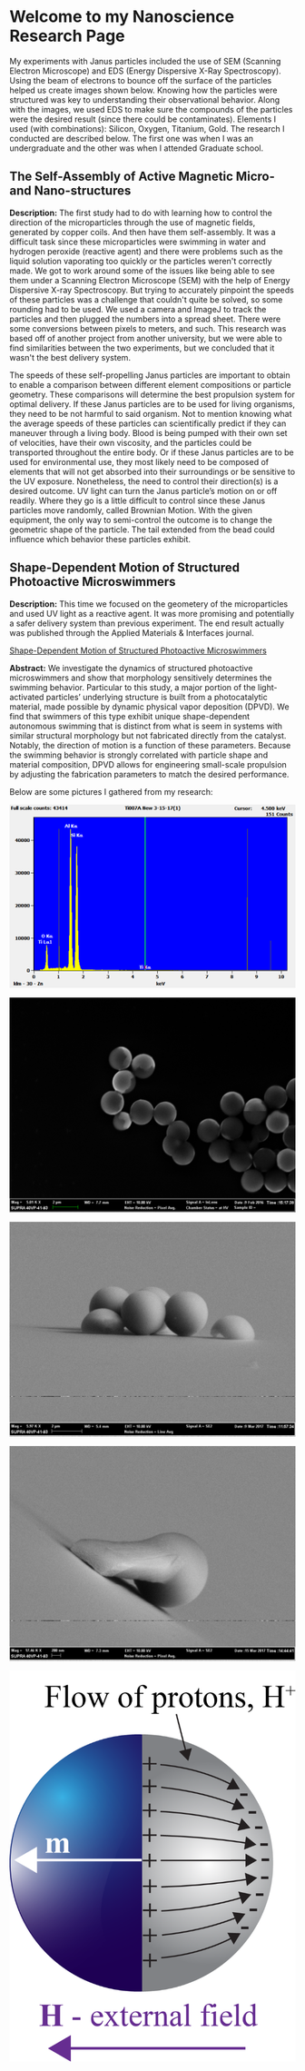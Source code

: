 # Welcome to my Nanoscience Research Page

My experiments with Janus particles included the use of SEM (Scanning Electron Microscope) and EDS (Energy Dispersive X-Ray Spectroscopy). Using the beam of electrons to bounce off the surface of the particles helped us create images shown below. Knowing how the particles were structured was key to understanding their observational behavior. Along with the images, we used EDS to make sure the compounds of the particles were the desired result (since there could be contaminates). Elements I used (with combinations): Silicon, Oxygen, Titanium, Gold. The research I conducted are described below. The first one was when I was an undergraduate and the other was when I attended Graduate school.


## The Self-Assembly of Active Magnetic Micro- and Nano-structures
**Description:** 
The first study had to do with learning how to control the direction of the microparticles through the use of magnetic fields, generated by copper coils. And then have them self-assembly. It was a difficult task since these microparticles were swimming in water and hydrogen peroxide (reactive agent) and there were problems such as the liquid solution vaporating too quickly or the particles weren't correctly made. We got to work around some of the issues like being able to see them under a Scanning Electron Microscope (SEM) with the help of Energy Dispersive X-ray Spectroscopy. But trying to accurately pinpoint the speeds of these particles was a challenge that couldn't quite be solved, so some rounding had to be used. We used a camera and ImageJ to track the particles and then plugged the numbers into a spread sheet. There were some conversions between pixels to meters, and such. This research was based off of another project from another university, but we were able to find similarities between the two experiments, but we concluded that it wasn't the best delivery system.

The speeds of these self-propelling Janus particles are important to obtain to enable a comparison between different element compositions or particle geometry. These comparisons will determine the best propulsion system for optimal delivery. If these Janus particles are to be used for living organisms, they need to be not harmful to said organism. Not to mention knowing what the average speeds of these particles can scientifically predict if they can maneuver through a living body. Blood is being pumped with their own set of velocities, have their own viscosity, and the particles could be transported throughout the entire body. Or if these Janus particles are to be used for environmental use, they most likely need to be composed of elements that will not get absorbed into their surroundings or be sensitive to the UV exposure. Nonetheless, the need to control their direction(s) is a desired outcome.
UV light can turn the Janus particle’s motion on or off readily. Where they go is a little difficult to control since these Janus particles move randomly, called Brownian Motion. With the given equipment, the only way to semi-control the outcome is to change the geometric shape of the particle. The tail extended from the bead could influence which behavior these particles exhibit.

## Shape-Dependent Motion of Structured Photoactive Microswimmers
**Description:**
This time we focused on the geometery of the microparticles and used UV light as a reactive agent. It was more promising and potentially a safer delivery system than previous experiment. The end result actually was published through the Applied Materials & Interfaces journal.

[Shape-Dependent Motion of Structured Photoactive Microswimmers](https://pubs.acs.org/doi/10.1021/acsami.8b01940)

**Abstract:**
We investigate the dynamics of structured photoactive microswimmers and show that morphology sensitively determines the swimming behavior. Particular to this study, a major portion of the light-activated particles’ underlying structure is built from a photocatalytic material, made possible by dynamic physical vapor deposition (DPVD). We find that swimmers of this type exhibit unique shape-dependent autonomous swimming that is distinct from what is seem in systems with similar structural morphology but not fabricated directly from the catalyst. Notably, the direction of motion is a function of these parameters. Because the swimming behavior is strongly correlated with particle shape and material composition, DPVD allows for engineering small-scale propulsion by adjusting the fabrication parameters to match the desired performance.


Below are some pictures I gathered from my research:

![graph](graphimage.png)

![image3](HPerox6.png)

![image4](Ti007AImage5.png)

![image5](Ti019image5.png)

![janus](magneticJanus.png)
